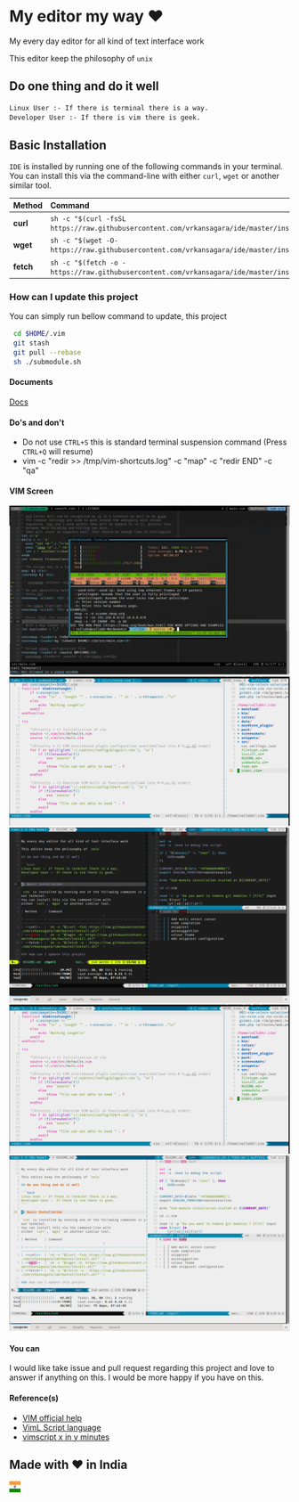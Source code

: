 # My editor my way :heart:

My every day editor for all kind of text interface work

This editor keep the philosophy of `unix`

## Do one thing and do it well

```bash
Linux User :- If there is terminal there is a way.
Developer User :- If there is vim there is geek.
```

## Basic Installation

`IDE` is installed by running one of the following commands in your terminal.
You can install this via the command-line with
either `curl`, `wget` or another similar tool.

| Method    | Command                                                                                     |
| :-------- | :------------------------------------------------------------------------------------------ |
| **curl**  | `sh -c "$(curl -fsSL https://raw.githubusercontent.com/vrkansagara/ide/master/install.sh)"` |
| **wget**  | `sh -c "$(wget -O- https://raw.githubusercontent.com/vrkansagara/ide/master/install.sh)"`   |
| **fetch** | `sh -c "$(fetch -o - https://raw.githubusercontent.com/vrkansagara/ide/master/install.sh)"` |

### How can I update this project

You can simply run bellow command to update, this project

```bash
 cd $HOME/.vim
 git stash
 git pull --rebase
 sh ./submodule.sh
```

#### Documents

[Docs](src/Docs/README.md)

#### Do's and don't

- Do not use `CTRL+S` this is standard terminal suspension
command (Press `CTRL+Q` will resume)
- vim -c "redir >> /tmp/vim-shortcuts.log" -c "map" -c "redir END" -c "qa" 

#### VIM Screen

![VimTerminal](src/Images/vim-terminal.png?raw=true "VimTerminal")
![Light](src/Images/light.png?raw=true "light")
![DarkVim](src/Images/dark-vim.png?raw=true "Dark VIM")
![Light](src/Images/light.png?raw=true "light")
![LightVim](src/Images/light-vim.png?raw=true "Light VIM")

#### You can

I would like take issue and pull request regarding this project and
love to answer if anything on this. I would be more happy if you have on this.

#### Reference(s)
- [VIM official help](!https://www.vim.org/docs.php)
- [VimL Script language](!https://en.wikibooks.org/wiki/Learning_the_vi_Editor/Vim/VimL_Script_language)
- [vimscript x in y minutes](!https://learnxinyminutes.com/docs/vimscript/)


## Made with :heart: in India
<img src="src/Images/India.svg" width="20" height="20">
